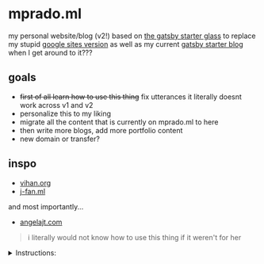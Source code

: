 # mprado.ml
my personal website/blog (v2!) based on [the gatsby starter glass](https://github.com/yinkakun/gatsby-starter-glass) to replace my stupid [google sites version](https://www.mprado.ml/) as well as my current [gatsby starter blog](https://github.com/mapoztate/mprado.ml) when I get around to it??? 


## goals
* ~~first of all learn how to use this thing~~ fix utterances it literally doesnt work across v1 and v2
* personalize this to my liking
* migrate all the content that is currently on mprado.ml to here
* then write more blogs, add more portfolio content
* new domain or transfer?

## inspo
* [vihan.org](https://vihan.org/)
* [j-fan.ml](https://j-fan.ml/)


and most importantly...
* [angelajt.com](http://angelajt.com/)

> i literally would not know how to use this thing if it weren't for her



<details>
<summary>Instructions: </summary>

# Gatsby Starter Glass

A Minimal & Beautiful Gatsby Personal Blog Starter With Nice Glassmorphism UI.

[View Live Demo](https://gatsbyglass.netlify.app)

![demo site screenshot](./screenshot.png)

## Features

Fully responsive
SEO metadata and Open Graph tags
Maximize lighthouse score
Contact form with Netlify Form
Edit Content with Netlify CMS
Easy to deploy
Syntax highlighting via PrismJS

## Local Install

```bash
# 1. Clone the repository
git clone https://github.com/yinkakun/gatsby-starter-glass

# 2. Navigate into repository
cd gatsby-starter-glass

# 3. Install the dependencies
yarn install

# 4. Start the development server
yarn start

# 5. Start the build mode
yarn  build
```

## Configuration

Within gatsby-config.js, you can specify information about your site (metadata) like the site title and description to properly generate meta tags.

```js
// gatsby-config.js

module.exports = {
  siteMetadata: {
    title: `Gatsby Starter Glass`,
    author: {
      name: `Yinka Adedire`,
      summary: `self-taught front-end dev. jamstack enthusaist.`,
    },
    description: `A Minimal & Beautiful Gatsby Personal Blog Starter With Nice Glassmorphism Ui.`,
    siteUrl: `https://gatsbyglass.netlify.app`,
    social: {
      twitter: `yinkakun`,
    },
  },

  // ...
};
```

## Deployment

Netlify is a great way to easily deploy sites plus this starter uses Netlify Form for the Contact form.

- Generate a new repo from this repo which will copy all files from this repo to your newly created repo.

- Goto app.netlify.com, Once you’ve logged in, click the 'New site from Git' button on your dashboard and choose your newly created repo.

- Follow the prompts, it will build and deploy the new site on Netlify, bringing you to the site dashboard when the build is complete.

## Manually Editing contents

### Blog Posts

Blog contents can be updated in markdown format at `content/blog`. Delete placeholder posts and start blogging.

```md
---
title: Hello World
date: '2021-05-01'
description: 'Hello World'
---

This top portion is the beginning of the post and will show up as the excerpt on the homepage.
```

### Pages

Homepage intro, Contact and About page content can be updated in markdown format at `content/pages`

# Editing Contents with Netlify CMS

This project is preconfigured to work with Netlify CMS.
When Netlify CMS makes commits to your repo, Netlify will auto-trigger a rebuild / deploy when new commits are made.
You’ll need to set up Netlify’s Identity service to authorize users to log in to the CMS.

- Goto app.netlify.com > select your website from the list.
- Goto identity and Click Enable Identiy.
- Click on Invite Users and invite yourself. You will receive an email and you need to accept the invitation to set the password.
- Now headover to Settings > Identity > Services and Enable Git Gateway
- You can also manage who can register and log in to your CMS. Goto Settings > Identity > Registration >Registration Preferences. I would prefer to keep it to Invite Only, if I am the only one using it.
- Now, goto to site-name.netlify.app/admin/, and login with your credentials.

Once you are in your Netlify CMS, you can navigate to Posts and Pages. Here you will find a list of existing pages and posts.

## Built with

- Gatsby for Static Site Generation
- Netlify CMS for content management
- Styled Component for styling

</details>

